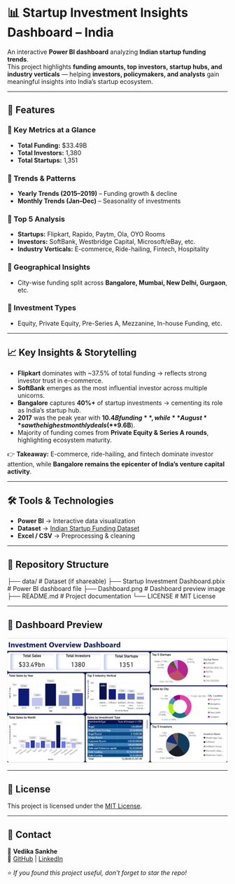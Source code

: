 # 📊 Startup Investment Insights Dashboard – India

An interactive **Power BI dashboard** analyzing **Indian startup funding trends**.  
This project highlights **funding amounts, top investors, startup hubs, and industry verticals** — helping **investors, policymakers, and analysts** gain meaningful insights into India’s startup ecosystem.

---

## 🚀 Features

### 🔹 Key Metrics at a Glance
- **Total Funding:** $33.49B  
- **Total Investors:** 1,380  
- **Total Startups:** 1,351  

### 🔹 Trends & Patterns
- **Yearly Trends (2015–2019)** – Funding growth & decline  
- **Monthly Trends (Jan–Dec)** – Seasonality of investments  

### 🔹 Top 5 Analysis
- **Startups:** Flipkart, Rapido, Paytm, Ola, OYO Rooms  
- **Investors:** SoftBank, Westbridge Capital, Microsoft/eBay, etc.  
- **Industry Verticals:** E-commerce, Ride-hailing, Fintech, Hospitality  

### 🔹 Geographical Insights
- City-wise funding split across **Bangalore, Mumbai, New Delhi, Gurgaon**, etc.  

### 🔹 Investment Types
- Equity, Private Equity, Pre-Series A, Mezzanine, In-house Funding, etc.  

---

## 📈 Key Insights & Storytelling

- **Flipkart** dominates with ~37.5% of total funding → reflects strong investor trust in e-commerce.  
- **SoftBank** emerges as the most influential investor across multiple unicorns.  
- **Bangalore** captures **40%+** of startup investments → cementing its role as India’s startup hub.  
- **2017** was the peak year with **$10.4B funding**, while **August** saw the highest monthly deals (**$9.6B**).  
- Majority of funding comes from **Private Equity & Series A rounds**, highlighting ecosystem maturity.  

👉 **Takeaway:** E-commerce, ride-hailing, and fintech dominate investor attention, while **Bangalore remains the epicenter of India’s venture capital activity**.  

---

## 🛠 Tools & Technologies
- **Power BI** → Interactive data visualization  
- **Dataset** → [Indian Startup Funding Dataset](https://www.kaggle.com/datasets/sudalairajkumar/indian-startup-funding)  
- **Excel / CSV** → Preprocessing & cleaning  

---

## 📂 Repository Structure

├── data/ # Dataset (if shareable)
├── Startup Investment Dashboard.pbix # Power BI dashboard file
├── Dashboard.png # Dashboard preview image
├── README.md # Project documentation
└── LICENSE # MIT License


---

## 📸 Dashboard Preview  
![Dashboard](Dashboard.png)

---

## 📜 License
This project is licensed under the [MIT License](LICENSE).  

---

## 📧 Contact
👤 **Vedika Sankhe**  
🔗 [GitHub](https://github.com/VedikaSankhe) | [LinkedIn](https://www.linkedin.com/in/vedika-sankhe-707700317)  

⭐ *If you found this project useful, don’t forget to star the repo!*  
